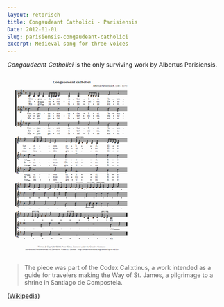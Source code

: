 ```yaml
---
layout: retorisch
title: Congaudeant Catholici - Parisiensis
Date: 2012-01-01
Slug: parisiensis-congaudeant-catholici
excerpt: Medieval song for three voices
---
```


_Congaudeant Catholici_ is the only surviving work by Albertus Parisiensis.

![Hortus Conclusus - Mapa Mundi edition](image/parisiensis-congaudeant-catholici.png)

> The piece was part of the Codex Calixtinus, a work intended as a guide for travelers making the Way of St. James, a pilgrimage to a shrine in Santiago de Compostela.

([Wikipedia](http://en.wikipedia.org/wiki/Albertus_Parisiensis))